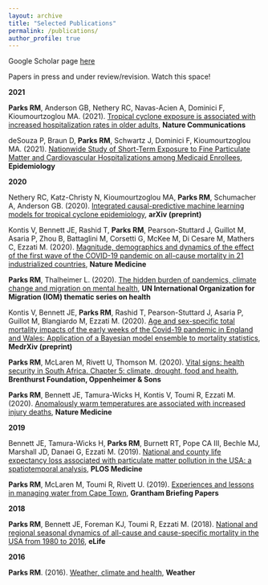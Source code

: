 ```yaml
---
layout: archive
title: "Selected Publications"
permalink: /publications/
author_profile: true
---
```


Google Scholar page <a href='https://scholar.google.ch/citations?user=5aU5eEAAAAAJ&hl=en' target="_blank">here</a>

Papers in press and under review/revision. Watch this space!

<b>2021</b>

<b>Parks RM</b>, Anderson GB, Nethery RC, Navas-Acien A, Dominici F, Kioumourtzoglou MA. (2021). <a href='https://www.nature.com/articles/s41467-021-21777-1' target="_blank">Tropical cyclone exposure is associated with increased hospitalization rates in older adults</a>, <b>Nature Communications</b>  


deSouza P, Braun D, <b>Parks RM</b>, Schwartz J, Dominici F, Kioumourtzoglou MA. (2021). <a href='https://journals.lww.com/epidem/Abstract/2021/01000/Nationwide_Study_of_Short_term_Exposure_to_Fine.2.aspx' target="_blank">Nationwide Study of Short-Term Exposure to Fine Particulate Matter and Cardiovascular Hospitalizations among Medicaid Enrollees</a>, <b>Epidemiology</b> 

<b>2020</b>

Nethery RC, Katz-Christy N, Kioumourtzoglou MA, <b>Parks RM</b>, Schumacher A, Anderson GB. (2020). <a href='https://arxiv.org/abs/2010.11330' target="_blank">Integrated causal-predictive machine learning models for tropical cyclone epidemiology</a>, <b>arXiv (preprint)</b> 

Kontis V, Bennett JE, Rashid T, <b>Parks RM</b>, Pearson-Stuttard J, Guillot M, Asaria P, Zhou B, Battaglini M, Corsetti G, McKee M, Di Cesare M, Mathers C, Ezzati M. (2020). <a href='https://doi.org/10.1038/s41591-020-1112-0' target="_blank">Magnitude, demographics and dynamics of the effect of the first wave of the COVID-19 pandemic on all-cause mortality in 21 industrialized countries</a>, <b>Nature Medicine</b> 

<b>Parks RM</b>, Thalheimer L. (2020). <a href='https://environmentalmigration.iom.int/blogs/hidden-burden-pandemics-climate-change-and-migration-mental-health' target="_blank">The hidden burden of pandemics, climate change and migration on mental health</a>, <b>UN International Organization for Migration (IOM) thematic series on health</b> 

Kontis V, Bennett JE, <b>Parks RM</b>, Rashid T, Pearson-Stuttard J, Asaria P, Guillot M, Blangiardo M, Ezzati M. (2020). <a href='https://www.medrxiv.org/content/10.1101/2020.05.20.20107680v1' target="_blank">Age and sex-specific total mortality impacts of the early weeks of the Covid-19 pandemic in England and Wales: Application of a Bayesian model ensemble to mortality statistics</a>, <b>MedrXiv (preprint)</b> 

<b>Parks RM</b>, McLaren M, Rivett U, Thomson M. (2020). <a href='https://www.thebrenthurstfoundation.org/books-publications/vital-signs-health-security-in-south-africa/' target="_blank">Vital signs: health security in South Africa. Chapter 5: climate, drought, food and health</a>, <b>Brenthurst Foundation, Oppenheimer & Sons</b> 

<b>Parks RM</b>, Bennett JE, Tamura-Wicks H, Kontis V, Toumi R, Ezzati M. (2020). <a href='https://www.nature.com/articles/s41591-019-0721-y' target="_blank">Anomalously warm temperatures are associated with increased injury deaths</a>, <b>Nature Medicine</b> 

<b>2019</b>

Bennett JE, Tamura-Wicks H, <b>Parks RM</b>, Burnett RT, Pope CA III, Bechle MJ, Marshall JD, Danaei G, Ezzati M.
(2019). <a href='https://doi.org/10.1371/journal.pmed.1002856' target="_blank">National and county life expectancy loss associated with particulate matter pollution in the USA: a spatiotemporal analysis</a>, <b>PLOS Medicine</b> 

<b>Parks RM</b>, McLaren M, Toumi R, Rivett U. (2019). <a href='https://bit.ly/2Uu9oAh' target="_blank">Experiences and lessons in managing water from Cape Town</a>, <b>Grantham Briefing Papers</b> 

<b>2018</b>

<b>Parks RM</b>, Bennett JE, Foreman KJ, Toumi R, Ezzati M. (2018). <a href='https://doi.org/10.7554/eLife.35500' target="_blank">National and regional seasonal dynamics of all-cause and cause-specific mortality in the USA from 1980 to 2016</a>, <b>eLife</b> 
 
<b>2016</b>

<b>Parks RM</b>. (2016). <a href='https://doi.org/10.1002/wea.2752' target="_blank">Weather, climate and health</a>, <b>Weather</b> 
